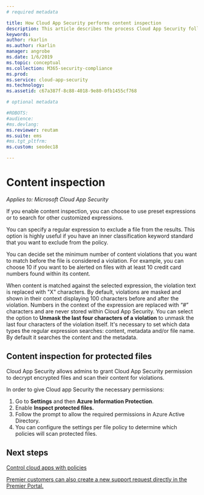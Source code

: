 ```yaml
---
# required metadata

title: How Cloud App Security performs content inspection
description: This article describes the process Cloud App Security follows when performing DLP content inspection on data in your cloud. 
keywords:
author: rkarlin
ms.author: rkarlin
manager: angrobe
ms.date: 1/6/2019
ms.topic: conceptual
ms.collection: M365-security-compliance
ms.prod:
ms.service: cloud-app-security
ms.technology:
ms.assetid: c67a387f-8c88-4018-9e80-0fb1455cf768

# optional metadata

#ROBOTS:
#audience:
#ms.devlang:
ms.reviewer: reutam
ms.suite: ems
#ms.tgt_pltfrm:
ms.custom: seodec18

---
```

# Content inspection

*Applies to: Microsoft Cloud App Security*


If you enable content inspection, you can choose to use preset expressions or to search for other customized expressions.  

You can specify a regular expression to exclude a file from the results. This option is highly useful if you have an inner classification keyword standard that you want to exclude from the policy.  
   
You can decide set the minimum number of content violations that you want to match before the file is considered a violation. For example, you can choose 10 if you want to be alerted on files with at least 10 credit card numbers found within its content.  

When content is matched against the selected expression, the violation text is replaced with "X" characters. By default, violations are masked and shown in their context displaying 100 characters before and after the violation. Numbers in the context of the expression are replaced with “#” characters and are never stored within Cloud App Security. You can select the option to **Unmask the last four characters of a violation** to unmask the last four characters of the violation itself. It's necessary to set which data types the regular expression searches: content, metadata and/or file name. By default it searches the content and the metadata. 


## Content inspection for protected files

Cloud App Security allows admins to grant Cloud App Security permission to decrypt encrypted files and scan their content for violations.

In order to give Cloud app Security the necessary permissions:

1.  Go to **Settings** and then **Azure Information Protection**.
2.  Enable **Inspect protected files.**
3. Follow the prompt to allow the required permissions in Azure Active Directory.
4. You can configure the settings per file policy to determine which policies will scan protected files.



## Next steps
[Control cloud apps with policies](control-cloud-apps-with-policies.md)   

[Premier customers can also create a new support request directly in the Premier Portal.](https://premier.microsoft.com/)  
  
